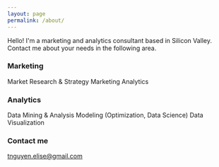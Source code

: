 ```yaml
---
layout: page
permalink: /about/
---
```


Hello! I'm a marketing and analytics consultant based in Silicon Valley. Contact me about your needs in the following area. 

### Marketing
Market Research & Strategy
Marketing Analytics

### Analytics
Data Mining & Analysis
Modeling (Optimization, Data Science)
Data Visualization

### Contact me

[tnguyen.elise@gmail.com](mailto:tnguyen.elise@gmail.com)
